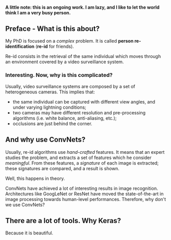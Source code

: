 #### A little note: this is an ongoing work. I am lazy, and I like to let the world think I am a very busy person.

## Preface - What is this about?

My PhD is focused on a *complex* problem. It is called **person re-identification** (**re-id** for friends).

Re-id consists in the retrieval of the same individual which moves through an environment covered by a video surveillance system.

### Interesting. Now, why is this complicated?

Usually, video surveillance systems are composed by a set of heterogeneous cameras. This implies that:

- the same individual can be captured with different view angles, and under varying lightning conditions;
- two cameras may have different resolution and pre-processing algorithms (i.e. white balance, anti-aliasing, etc.);
- occlusions are just behind the corner.

## And why use ConvNets?

Usually, re-id algorithms use *hand-crafted* features. It means that an expert studies the problem, and extracts a set of features which he consider *meaningful*. From these features, a *signature* of each image is extracted; these signatures are compared, and a result is shown.

Well, this happens in theory.

ConvNets have achieved a lot of interesting results in image recognition. Architectures like GoogLeNet or ResNet have moved the state-of-the-art in image processing towards human-level performances. Therefore, why don't we use ConvNets?

## There are a lot of tools. Why Keras?

Because it is beautiful.
